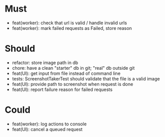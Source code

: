 # Must
- feat(worker): check that url is valid / handle invalid urls
- feat(worker): mark failed requests as Failed, store reason

# Should
- refactor: store image path in db
- chore: have a clean "starter" db in git; "real" db outside git
- feat(UI): get input from file instead of command line
- tests: ScreenshotTakerTest should validate that the file is a valid image
- feat(UI): provide path to screenshot when request is done
- feat(UI): report failure reason for failed requests

# Could
- feat(worker): log actions to console
- feat(UI): cancel a queued request